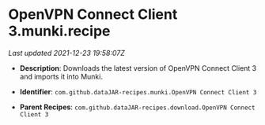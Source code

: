 # OpenVPN Connect Client 3.munki.recipe

_Last updated 2021-12-23 19:58:07Z_

- **Description**: Downloads the latest version of OpenVPN Connect Client 3 and imports it into Munki.

- **Identifier**: `com.github.dataJAR-recipes.munki.OpenVPN Connect Client 3`

- **Parent Recipes**: `com.github.dataJAR-recipes.download.OpenVPN Connect Client 3`